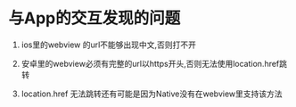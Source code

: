 # 与App的交互发现的问题

1. ios里的webview 的url不能够出现中文,否则打不开

2. 安卓里的webview必须有完整的url以https开头,否则无法使用location.href跳转

3. location.href 无法跳转还有可能是因为Native没有在webview里支持该方法